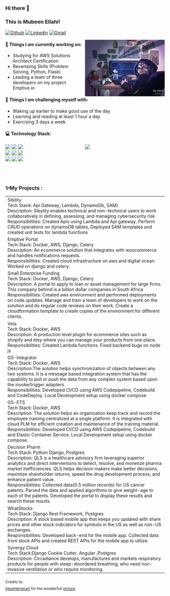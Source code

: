 ### Hi there 👋 
### This is Mubeen Ellahi!

[![Github](https://img.shields.io/badge/-Github-000?style=flat&logo=Github&logoColor=white)](https://github.com/mubeenellahi1)
[![Linkedin](https://img.shields.io/badge/-LinkedIn-blue?style=flat&logo=Linkedin&logoColor=white)](https://www.linkedin.com/in/beenyo/)
[![Gmail](https://img.shields.io/badge/-Gmail-c14438?style=flat&logo=Gmail&logoColor=white)](mailto:ellahimubeen@gmail.com)

<img align="right" alt="img" src="https://github.com/FernandoRoldan93/FernandoRoldan93/blob/master/cover_image.jpg" width="50%" height="auto" />


#### 🌱 Things I am currently working on: 
- Studying for AWS Solutions Architect Certification  
- Revamping Skills (Problem Solving, Python, Flask)
- Leading a team of three developers on my project Emptive.io 

#### :muscle: Things I am challenging myself with:
- Waking up earlier to make good use of the day
- Learning and reading at least 1 hour a day
- Exercising 3 days a week

#### :computer: Technology Stack: 
<p>
	<img width="50%" align="right" src="https://github-readme-stats.vercel.app/api?username=mubeenellahi1&show_icons=true&hide_border=true" />

<code><img width="10%" src="https://www.vectorlogo.zone/logos/djangoproject/djangoproject-ar21.svg"></code>
<code><img width="10%" src="https://www.vectorlogo.zone/logos/python/python-ar21.svg"></code>
<code><img width="8%" src="https://www.vectorlogo.zone/logos/amazon_aws/amazon_aws-ar21.svg"></code>
<br />
<code><img width="10%" src="https://www.vectorlogo.zone/logos/pocoo_flask/pocoo_flask-ar21.svg"></code>
<code><img width="10%" src="https://www.vectorlogo.zone/logos/mysql/mysql-ar21.svg"></code>
<code><img width="10%" src="https://www.vectorlogo.zone/logos/docker/docker-ar21.svg"></code>
<br />
<code><img width="10%" src="https://www.vectorlogo.zone/logos/postgresql/postgresql-ar21.svg"></code>
<code><img width="10%" src="https://www.vectorlogo.zone/logos/javascript/javascript-ar21.svg"></code>
<code><img width="10%" src="https://www.vectorlogo.zone/logos/git-scm/git-scm-ar21.svg"></code>
</p>

</br></br>
<table>
<tbody>


### ✨My Projects :
<tr><td>Sibility</br>
Tech Stack: Api Gateway, Lambda, DynamoDb, SAM)</br>
Description: Sibylity enables technical and non-technical users to work collaboratively in defining, assessing, and managing cybersecurity risk</br>
Responsibilities: Created Apis using Lambda and Api gateway. Perform CRUD operations on dynamoDB tables, Deployed SAM templates and created unit tests for lambda functions</tr></td>

<tr><td>Emptive Portal</br>
Tech Stack: Docker, AWS, Django, Celery</br>
Description: An ecommerce solution that integrates with woocommerce and handles notifications requests.</br>
Responsibilities: Created cloud infrastructure on aws and digital ocean. Worked on django and celery.</tr></td>
 
<tr><td>Small Enterprise Funding</br>
Tech Stack: Docker, AWS, Django, Celery</br>
Description: A portal to apply to loan or asset management for large firms. This company behind is a billion dollar companies in South Africa</br>
Responsibilities: Created aws environment and performed deployments on code updates. Manage and train a team of developers to work on the solution and do regular code reviews on their work. Create a cloudformation template to create copies of the environment for different clients.</tr></td>

<tr><td>Vela</br>
Tech Stack: Docker, AWS</br>
Description: A production level plugin for ecommerce sites such as shopify and etsy where you can manage your products from one place.</br>
Responsibilities: Created Lambda functions. Fixed backend bugs on node js</tr></td>

<tr><td>GS-Integrator</br>
Tech Stack: Docker, AWS</br>
Description:The solution helps synchronization of objects between any two systems. It is a message based integration system that has the capability to pull or push the data from any complex system based upon the invoke/trigger adapters.</br>
Responsibilities: Developed CI/CD using AWS Codepipeline, Codebuild and CodeDeploy. Local Development setup using docker compose </tr></td>

<tr><td>GS-ETS</br>
Tech Stack: Docker, AWS</br>
Description: The solution helps an organization keep track and record the employee training centralized at a single platform. It is integrated with cloud PLM for efficient creation and maintenance of the training material. </br>
Responsibilities: Developed CI/CD using AWS Codepipeline, Codebuild and Elastic Container Service. Local Development setup using docker compose.</tr></td>

<tr><td>Decision Pharm</br>
Tech Stack: Python Django, Postgres</br>
Description: QLS is a healthcare advisory firm leveraging superior analytics and direct interventions to detect, resolve, and monetize pharma market inefficiencies. QLS helps decision makers make better decisions, maximize shareholder returns, speed the drug development process, and enhance patient value.</br>
Responsibilities: Collected data(0.5 million records) for US cancer patents. Parsed the data and applied algorithms to give weight-age to each of the patents. Developed the portal to display these results and search these results.</tr></td>

<tr><td>WhatStocks</br>
Tech Stack: Django Rest Framework, Postgres</br>
Description: A stock based mobile app that keeps you updated with share prices and other stock indicators for symbols in the US as well as non-US exchanges.</br>
Responsibilities: Developed back-end for the mobile app. Collected data from stock APIs and created REST APIs for the mobile app to utilize.</tr></td>

<tr><td>Synergy Cloud</br>
Tech Stack:Django Cookie Cutter, Angular ,Postgres</br>
Description: Circadiance develops, manufactures and markets respiratory products for people with sleep-disordered breathing, who need non-invasive ventilation or who require monitoring.</tr></td>
</tbody>
</table> 

<sub>Credits to: <br/>[IreneHerrerart](https://www.artstation.com/ireneherrera) for the wonderfull [picture](https://github.com/FernandoRoldan93/FernandoRoldan93/blob/master/cover_image.jpg)</sub>
